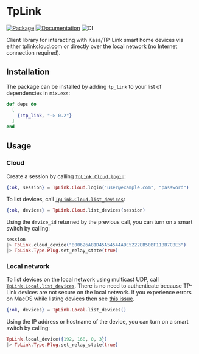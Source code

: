 # TpLink

[![Package](https://img.shields.io/hexpm/v/tp_link.svg)](https://hex.pm/packages/tp_link) [![Documentation](http://img.shields.io/badge/hex.pm-docs-green.svg?style=flat)](https://hexdocs.pm/tp_link) ![CI](https://github.com/balexand/tp_link/actions/workflows/elixir.yml/badge.svg)

Client library for interacting with Kasa/TP-Link smart home devices via either tplinkcloud.com or
directly over the local network (no Internet connection required).

## Installation

The package can be installed by adding `tp_link` to your list of dependencies in `mix.exs`:

```elixir
def deps do
  [
    {:tp_link, "~> 0.2"}
  ]
end
```

## Usage

### Cloud

Create a session by calling [`TpLink.Cloud.login`](https://hexdocs.pm/tp_link/TpLink.Cloud.html#login/2):

```elixir
{:ok, session} = TpLink.Cloud.login("user@example.com", "password")
```

To list devices, call [`TpLink.Cloud.list_devices`](https://hexdocs.pm/tp_link/TpLink.Cloud.html#list_devices/1):

```elixir
{:ok, devices} = TpLink.Cloud.list_devices(session)
```

Using the `device_id` returned by the previous call, you can turn on a smart switch by calling:

```elixir
session
|> TpLink.cloud_device("800626A81D45A54544ADE5222EB50BF11BB7CBE3")
|> TpLink.Type.Plug.set_relay_state(true)
```

### Local network

To list devices on the local network using multicast UDP, call [`TpLink.Local.list_devices`](https://hexdocs.pm/tp_link/TpLink.Local.html#list_devices/1). There is no need to authenticate because TP-Link devices are not secure on the local network. If you experience errors on MacOS while listing devices then see [this issue](https://github.com/balexand/tp_link/issues/27).

```elixir
{:ok, devices} = TpLink.Local.list_devices()
```

Using the IP address or hostname of the device, you can turn on a smart switch by calling:

```elixir
TpLink.local_device({192, 168, 0, 3})
|> TpLink.Type.Plug.set_relay_state(true)
```

